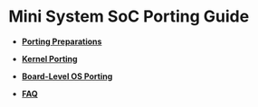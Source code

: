 # Mini System SoC Porting Guide<a name="EN-US_TOPIC_0000001157479383"></a>

-   **[Porting Preparations](porting-chip-prepare-knows.md)**  

-   **[Kernel Porting](porting-chip-kernel-overview.md)**  

-   **[Board-Level OS Porting](porting-chip-board-overview.md)**  

-   **[FAQ](porting-chip-faqs.md)**  


